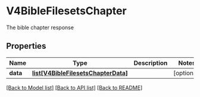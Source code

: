 # V4BibleFilesetsChapter

The bible chapter response
## Properties
Name | Type | Description | Notes
------------ | ------------- | ------------- | -------------
**data** | [**list[V4BibleFilesetsChapterData]**](V4BibleFilesetsChapterData.md) |  | [optional] 

[[Back to Model list]](../README.md#documentation-for-models) [[Back to API list]](../README.md#documentation-for-api-endpoints) [[Back to README]](../README.md)


